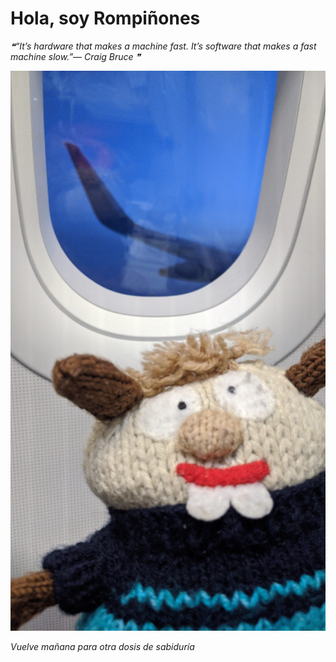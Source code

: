 # Hola, soy Rompiñones

<!--STARTS_HERE_QUOTE_README-->
<i>❝“It’s hardware that makes a machine fast.  It’s software that makes a fast machine slow.”— Craig Bruce   ❞</i>
<!--ENDS_HERE_QUOTE_README-->

<!--START_SECTION:update_image-->
![alt text](https://raw.githubusercontent.com/focaalvarez/rompinones/main/.github/images/IMG_20220501_215040.jpg?raw=true)
<!--END_SECTION:update_image-->

*Vuelve mañana para otra dosis de sabiduría*
